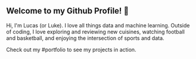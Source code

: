 ## Welcome to my Github Profile! 👋

Hi, I'm Lucas (or Luke). I love all things data and machine learning. Outside of coding, I love exploring and reviewing new cuisines, watching football and basketball, and enjoying the intersection of sports and data.

Check out my #portfolio to see my projects in action. 
<!--
**lmorgan168/lmorgan168** is a ✨ _special_ ✨ repository because its `README.md` (this file) appears on your GitHub profile.

Here are some ideas to get you started:

- 🔭 I’m currently working on ...
- 🌱 I’m currently learning ...
- 👯 I’m looking to collaborate on ...
- 🤔 I’m looking for help with ...
- 💬 Ask me about ...
- 📫 How to reach me: ...
- 😄 Pronouns: ...
- ⚡ Fun fact: ...
-->
